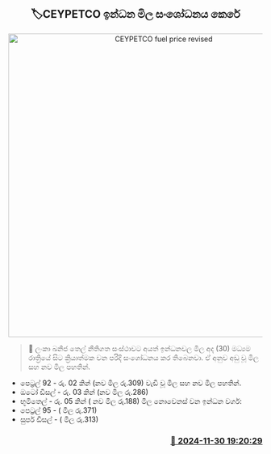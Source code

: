 <p align='center'><b><h2 align='center' title='CEYPETCO fuel price revised'>🏷CEYPETCO ඉන්ධන මිල සංශෝධනය කෙරේ</h2></b></p>
<p align='center'><img src='https://helakuru.sgp1.cdn.digitaloceanspaces.com/esana/images/lib/ceypetco-new.jpg' width='600' alt='CEYPETCO fuel price revised'></p>

>📝 ලංකා ඛනිජ තෙල් නීතිගත සංස්ථාවට අයත් ඉන්ධනවල මිල අද (30) මධ්‍යම රාත්‍රියේ සිට ක්‍රියාත්මක වන පරිදි සංශෝධනය කර තිබෙනවා.
ඒ අනුව අඩු වූ මිල සහ නව මිල පහතින්.
* පෙට්‍රල් 92 - රු. 02 කින් (නව මිල රු.309)
වැඩි වූ මිල සහ නව මිල පහතින්.
* ඔටෝ ඩීසල් - රු. 03 කින් (නව මිල රු.286)
* භූමිතෙල් - රු. 05 කින් ( නව මිල රු.188)
මිල නොවෙනස් වන ඉන්ධන වර්ග:
* පෙට්‍රල් 95 - ( මිල රු.371)
* සුපර් ඩීසල් - ( මිල රු.313)
 


<h3 align='right'><a href='https://www.helakuru.lk/esana/p/105578/'>📅 2024-11-30 19:20:29</a></h3>
